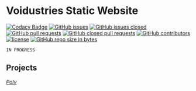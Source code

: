 # Voidustries Static Website
[![Codacy Badge](https://img.shields.io/codacy/grade/b5f30b93e6e14a1083f23c6aebf8a02f.svg?style=flat-square)](https://app.codacy.com/app/ponimansky.guy/Voidustries.github.io?utm_source=github.com&utm_medium=referral&utm_content=Voidustries/Voidustries.github.io&utm_campaign=badger)
[![GitHub issues](https://img.shields.io/github/issues-raw/voidustries/Voidustries.github.io.svg?style=flat-square)](https://github.com/Voidustries/Voidustries.github.io/issues)
[![GitHub issues closed](https://img.shields.io/github/issues-closed-raw/voidustries/Voidustries.github.io.svg?style=flat-square)](https://github.com/Voidustries/Voidustries.github.io/issues)
[![GitHub pull requests](https://img.shields.io/github/issues-pr-raw/voidustries/Voidustries.github.io.svg?style=flat-square)](https://github.com/Voidustries/Voidustries.github.io/pulls)
[![GitHub closed pull requests](https://img.shields.io/github/issues-pr-closed-raw/voidustries/Voidustries.github.io.svg?style=flat-square)](https://github.com/Voidustries/Voidustries.github.io/pulls)
[![GitHub contributors](https://img.shields.io/github/contributors/voidustries/Voidustries.github.io.svg?style=flat-square)](https://github.com/Voidustries/Voidustries.github.io/graphs/contributors)
[![license](https://img.shields.io/github/license/voidustries/Voidustries.github.io.svg?style=flat-square)](https://github.com/Voidustries/Voidustries.github.io/blob/master/LICENSE)
[![GitHub repo size in bytes](https://img.shields.io/github/repo-size/voidustries/Voidustries.github.io.svg?style=flat-square)](https://github.com/Voidustries/Voidustries.github.io)

`IN PROGRESS`

## Projects

[*Poly*](https://github.com/Voidustries/Poly_Project)
